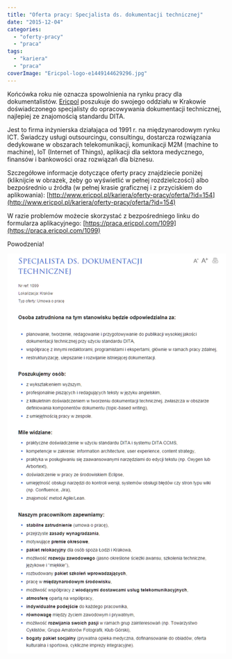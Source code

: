 ```yaml
---
title: "Oferta pracy: Specjalista ds. dokumentacji technicznej"
date: "2015-12-04"
categories: 
  - "oferty-pracy"
  - "praca"
tags: 
  - "kariera"
  - "praca"
coverImage: "Ericpol-logo-e1449144629296.jpg"
---
```


Końcówka roku nie oznacza spowolnienia na rynku pracy dla dokumentalistów. [Ericpol](http://www.ericpol.pl/) poszukuje do swojego oddziału w Krakowie doświadczonego specjalisty do opracowywania dokumentacji technicznej, najlepiej ze znajomością standardu DITA.

Jest to firma inżynierska działająca od 1991 r. na międzynarodowym rynku ICT. Świadczy usługi outsourcingu, consultingu, dostarcza rozwiązania dedykowane w obszarach telekomunikacji, komunikacji M2M (machine to machine), IoT (Internet of Things), aplikacji dla sektora medycznego, finansów i bankowości oraz rozwiązań dla biznesu.

Szczegółowe informacje dotyczące oferty pracy znajdziecie poniżej (kliknijcie w obrazek, żeby go wyświetlić w pełnej rozdzielczości) albo bezpośrednio u źródła (w pełnej krasie graficznej i z przyciskiem do aplikowania): [http://www.ericpol.pl/kariera/oferty-pracy/oferta/?id=154](http://www.ericpol.pl/kariera/oferty-pracy/oferta/?id=154)

W razie problemów możecie skorzystać z bezpośredniego linku do formularza aplikacyjnego: [https://praca.ericpol.com/1099](https://praca.ericpol.com/1099)

Powodzenia!

[![ericpol_techwriter_updated](images/ericpol_techwriter_updated.png)](http://techwriter.pl/wp-content/uploads/2016/01/ericpol_techwriter_updated.png)
